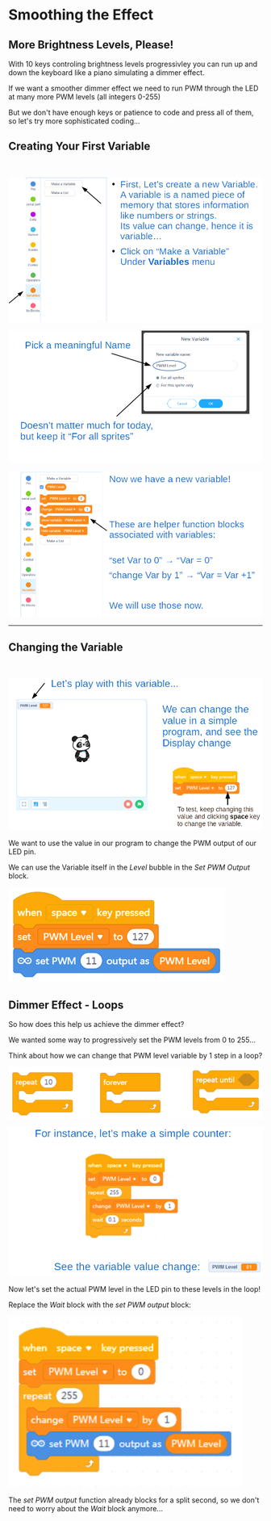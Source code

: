 Smoothing the Effect
===

## More Brightness Levels, Please! 

With 10 keys controling brightness levels progressivley you can run up and down the keyboard like a piano simulating a dimmer effect.

If we want a smoother dimmer effect we need to run PWM through the LED at many more PWM levels (all integers 0-255)

But we don't have enough keys or patience to code and press all of them, so let's try more sophisticated coding...

## Creating Your First Variable
<br>

![](images/makevar.jpg)

![](images/makevar2.jpg)

![](images/makevar3.jpg)

---
## Changing the Variable
<br>

![](images/changevar.jpg)


We want to use the value in our program to change the PWM output of our LED pin.

We can use the Variable itself in the *Level* bubble in the *Set PWM Output* block.

![](images/setpwmvar.jpg)

## Dimmer Effect - Loops

So how does this help us achieve the dimmer effect?

We wanted some way to progressively set the PWM levels from 0 to 255...

Think about how we can change that PWM level variable by 1 step in a loop?

![](images/loopblocks.jpg)

![](images/counter.jpg)

Now let's set the actual PWM level in the LED pin to these levels in the loop!

Replace the *Wait* block with the *set PWM output* block:

![](images/dimupled.jpg)

The *set PWM output* function already blocks for a split second, so we don't need to worry about the *Wait* block anymore...

